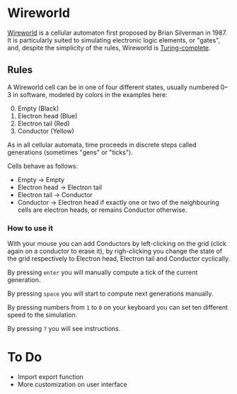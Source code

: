 # Wireworld

[Wireworld](http://en.wikipedia.org/wiki/Wireworld) is a cellular automaton first proposed by Brian Silverman in 1987. It is particularly suited to simulating electronic logic elements, or "gates", and, despite the simplicity of the rules, Wireworld is [Turing-complete](http://en.wikipedia.org/wiki/Turing-complete).

## Rules
A Wireworld cell can be in one of four different states, usually numbered 0–3 in software, modeled by colors in the examples here:

0. Empty (Black)
1. Electron head (Blue)
2. Electron tail (Red)
3. Conductor (Yellow)

As in all cellular automata, time proceeds in discrete steps called generations (sometimes "gens" or "ticks").

Cells behave as follows:

- Empty → Empty
- Electron head → Electron tail
- Electron tail → Conductor
- Conductor → Electron head if exactly one or two of the neighbouring cells are electron heads, or remains Conductor otherwise.

### How to use it
With your mouse you can add Conductors by left-clicking on the grid (click again on a conductor to erase it), by righ-clicking you change the state of the grid respectively to Electron head, Electron tail and Conductor cyclically.

By pressing `enter` you will manually compute a tick of the current generation.

By pressing `space` you will start to compute next generations manually.

By pressing numbers from `1` to `0` on your keyboard you can set ten different speed to the simulation.

By pressing `?` you will see instructions.

# To Do
- Import export function
- More customization on user interface
